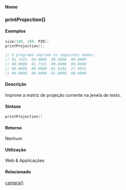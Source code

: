 
#### Nome
### printProjection()

#### Exemplos

```pde
size(100, 100, P3D); 
printProjection(); 
 
// O programa imprime os seguintes dados: 
// 01.7321  00.0000  00.0000  00.0000 
// 00.0000  01.7321  00.0000  00.0000 
// 00.0000  00.0000 -01.0202 -17.4955 
// 00.0000  00.0000 -01.0000  00.0000 

```



#### Descrição
Imprime a matriz de projeção corrente na jenela de texto.


#### Sintaxe
```pde
printProjection()

```

#### Retorno

	
Nenhum

#### Utilização

	
Web & Applicações

#### Relacionado
[camera()](camera_
)

